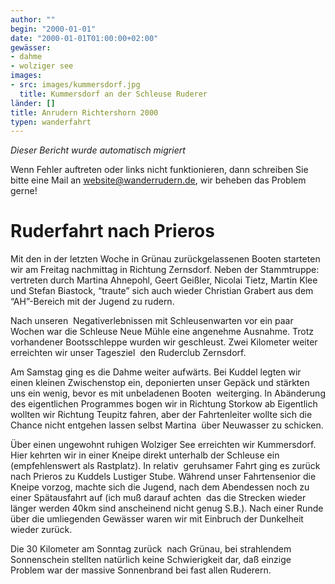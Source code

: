 ```yaml
---
author: ""
begin: "2000-01-01"
date: "2000-01-01T01:00:00+02:00"
gewässer:
- dahme
- wolziger see
images:
- src: images/kummersdorf.jpg
  title: Kummersdorf an der Schleuse Ruderer
länder: []
title: Anrudern Richtershorn 2000
typen: wanderfahrt
---
```



*Dieser Bericht wurde automatisch migriert*

Wenn Fehler auftreten oder links nicht funktionieren, dann schreiben Sie bitte eine Mail an website@wanderrudern.de, wir beheben das Problem gerne!



# Ruderfahrt nach Prieros


Mit den in der letzten Woche in Grünau zurückgelassenen Booten starteten wir am Freitag nachmittag in Richtung Zernsdorf. Neben der Stammtruppe:  vertreten durch Martina Ahnepohl, Geert Geißler, Nicolai Tietz, Martin Klee und Stefan Biastock, “traute” sich auch wieder Christian Grabert aus dem “AH”-Bereich mit der Jugend zu rudern.

Nach unseren  Negativerlebnissen mit Schleusenwarten vor ein paar Wochen war die Schleuse Neue Mühle eine angenehme Ausnahme. Trotz vorhandener Bootsschleppe wurden wir geschleust. Zwei Kilometer weiter erreichten wir unser Tagesziel  den Ruderclub Zernsdorf.

Am Samstag ging es die Dahme weiter aufwärts. Bei Kuddel legten wir einen kleinen Zwischenstop ein, deponierten unser Gepäck und stärkten uns ein wenig, bevor es mit unbeladenen Booten  weiterging. In Abänderung des eigentlichen Programmes bogen wir in Richtung Storkow ab Eigentlich wollten wir Richtung Teupitz fahren, aber der Fahrtenleiter wollte sich die Chance nicht entgehen lassen selbst Martina  über Neuwasser zu schicken.

Über einen ungewohnt ruhigen Wolziger See erreichten wir Kummersdorf. Hier kehrten wir in einer Kneipe direkt unterhalb der Schleuse ein (empfehlenswert als Rastplatz). In relativ  geruhsamer Fahrt ging es zurück nach Prieros zu Kuddels Lustiger Stube. Während unser Fahrtensenior die Kneipe vorzog, machte sich die Jugend, nach dem Abendessen noch zu einer Spätausfahrt auf (ich muß darauf achten  das die Strecken wieder länger werden 40km sind anscheinend nicht genug S.B.). Nach einer Runde über die umliegenden Gewässer waren wir mit Einbruch der Dunkelheit wieder zurück.

Die 30 Kilometer am Sonntag zurück  nach Grünau, bei strahlendem Sonnenschein stellten natürlich keine Schwierigkeit dar, daß einzige Problem war der massive Sonnenbrand bei fast allen Ruderern.
